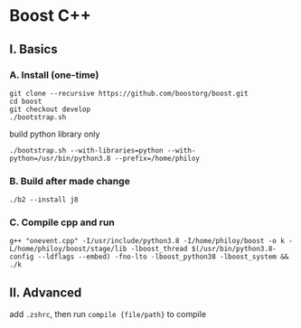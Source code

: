 # Boost C++
## I. Basics
### A. Install (one-time)
```
git clone --recursive https://github.com/boostorg/boost.git
cd boost
git checkout develop
./bootstrap.sh
```
build python library only
```
./bootstrap.sh --with-libraries=python --with-python=/usr/bin/python3.8 --prefix=/home/philoy
```
### B. Build after made change
```
./b2 --install j8
```
### C. Compile cpp and run
```
g++ "onevent.cpp" -I/usr/include/python3.8 -I/home/philoy/boost -o k -L/home/philoy/boost/stage/lib -lboost_thread $(/usr/bin/python3.8-config --ldflags --embed) -fno-lto -lboost_python38 -lboost_system && ./k
```
## II. Advanced
add `.zshrc`, then run
`compile {file/path}`
to compile

